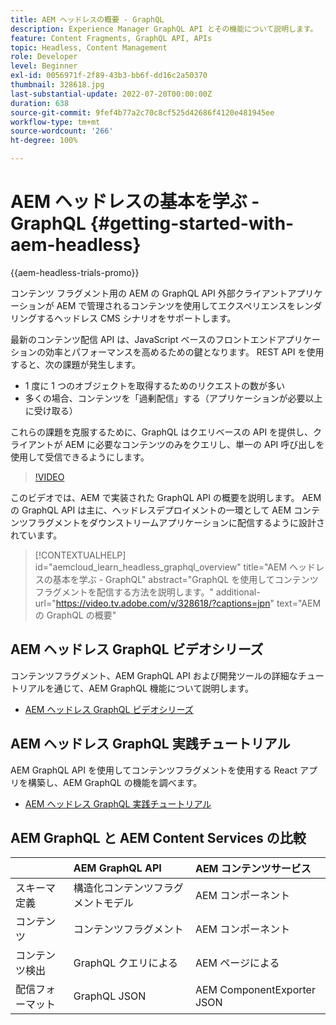 ```yaml
---
title: AEM ヘッドレスの概要 - GraphQL
description: Experience Manager GraphQL API とその機能について説明します。
feature: Content Fragments, GraphQL API, APIs
topic: Headless, Content Management
role: Developer
level: Beginner
exl-id: 0056971f-2f89-43b3-bb6f-dd16c2a50370
thumbnail: 328618.jpg
last-substantial-update: 2022-07-20T00:00:00Z
duration: 638
source-git-commit: 9fef4b77a2c70c8cf525d42686f4120e481945ee
workflow-type: tm+mt
source-wordcount: '266'
ht-degree: 100%

---
```


# AEM ヘッドレスの基本を学ぶ - GraphQL {#getting-started-with-aem-headless}

{{aem-headless-trials-promo}}

コンテンツ フラグメント用の AEM の GraphQL API
外部クライアントアプリケーションが AEM で管理されるコンテンツを使用してエクスペリエンスをレンダリングするヘッドレス CMS シナリオをサポートします。

最新のコンテンツ配信 API は、JavaScript ベースのフロントエンドアプリケーションの効率とパフォーマンスを高めるための鍵となります。 REST API を使用すると、次の課題が発生します。

* 1 度に 1 つのオブジェクトを取得するためのリクエストの数が多い
* 多くの場合、コンテンツを「過剰配信」する（アプリケーションが必要以上に受け取る）

これらの課題を克服するために、GraphQL はクエリベースの API を提供し、クライアントが AEM に必要なコンテンツのみをクエリし、単一の API 呼び出しを使用して受信できるようにします。

>[!VIDEO](https://video.tv.adobe.com/v/328618?quality=12&learn=on)

このビデオでは、AEM で実装された GraphQL API の概要を説明します。 AEM の GraphQL API は主に、ヘッドレスデプロイメントの一環として AEM コンテンツフラグメントをダウンストリームアプリケーションに配信するように設計されています。

>[!CONTEXTUALHELP]
>id="aemcloud_learn_headless_graphql_overview"
>title="AEM ヘッドレスの基本を学ぶ - GraphQL"
>abstract="GraphQL を使用してコンテンツフラグメントを配信する方法を説明します。"
>additional-url="https://video.tv.adobe.com/v/328618/?captions=jpn" text="AEM の GraphQL の概要"

## AEM ヘッドレス GraphQL ビデオシリーズ

コンテンツフラグメント、AEM GraphQL API および開発ツールの詳細なチュートリアルを通じて、AEM GraphQL 機能について説明します。

* [AEM ヘッドレス GraphQL ビデオシリーズ](./video-series/modeling-basics.md)

## AEM ヘッドレス GraphQL 実践チュートリアル

AEM GraphQL API を使用してコンテンツフラグメントを使用する React アプリを構築し、AEM GraphQL の機能を調べます。

* [AEM ヘッドレス GraphQL 実践チュートリアル](./multi-step/overview.md)

## AEM GraphQL と AEM Content Services の比較

|                                | AEM GraphQL API | AEM コンテンツサービス |
|--------------------------------|:-----------------|:---------------------|
| スキーマ定義 | 構造化コンテンツフラグメントモデル | AEM コンポーネント |
| コンテンツ | コンテンツフラグメント | AEM コンポーネント |
| コンテンツ検出 | GraphQL クエリによる | AEM ページによる |
| 配信フォーマット | GraphQL JSON | AEM ComponentExporter JSON |
